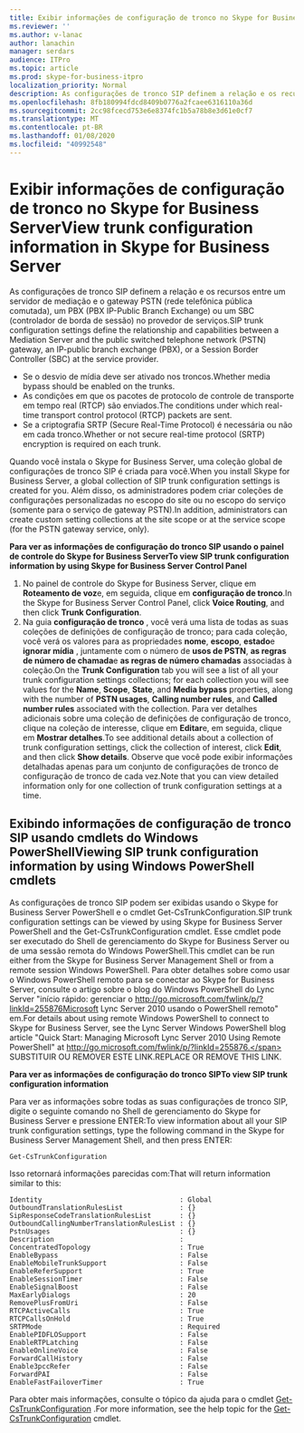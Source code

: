 ```yaml
---
title: Exibir informações de configuração de tronco no Skype for Business Server
ms.reviewer: ''
ms.author: v-lanac
author: lanachin
manager: serdars
audience: ITPro
ms.topic: article
ms.prod: skype-for-business-itpro
localization_priority: Normal
description: As configurações de tronco SIP definem a relação e os recursos entre um servidor de mediação e o gateway PSTN (rede telefônica pública comutada), um PBX (PBX IP-Public Branch Exchange) ou um SBC (controlador de borda de sessão) no provedor de serviços.
ms.openlocfilehash: 8fb180994fdcd8409b0776a2fcaee6316110a36d
ms.sourcegitcommit: 2cc98fcecd753e6e8374fc1b5a78b8e3d61e0cf7
ms.translationtype: MT
ms.contentlocale: pt-BR
ms.lasthandoff: 01/08/2020
ms.locfileid: "40992548"
---
```

# <a name="view-trunk-configuration-information-in-skype-for-business-server"></a><span data-ttu-id="ea0a3-103">Exibir informações de configuração de tronco no Skype for Business Server</span><span class="sxs-lookup"><span data-stu-id="ea0a3-103">View trunk configuration information in Skype for Business Server</span></span>

<span data-ttu-id="ea0a3-104">As configurações de tronco SIP definem a relação e os recursos entre um servidor de mediação e o gateway PSTN (rede telefônica pública comutada), um PBX (PBX IP-Public Branch Exchange) ou um SBC (controlador de borda de sessão) no provedor de serviços.</span><span class="sxs-lookup"><span data-stu-id="ea0a3-104">SIP trunk configuration settings define the relationship and capabilities between a Mediation Server and the public switched telephone network (PSTN) gateway, an IP-public branch exchange (PBX), or a Session Border Controller (SBC) at the service provider.</span></span>

- <span data-ttu-id="ea0a3-105">Se o desvio de mídia deve ser ativado nos troncos.</span><span class="sxs-lookup"><span data-stu-id="ea0a3-105">Whether media bypass should be enabled on the trunks.</span></span>
- <span data-ttu-id="ea0a3-106">As condições em que os pacotes de protocolo de controle de transporte em tempo real (RTCP) são enviados.</span><span class="sxs-lookup"><span data-stu-id="ea0a3-106">The conditions under which real-time transport control protocol (RTCP) packets are sent.</span></span>
- <span data-ttu-id="ea0a3-107">Se a criptografia SRTP (Secure Real-Time Protocol) é necessária ou não em cada tronco.</span><span class="sxs-lookup"><span data-stu-id="ea0a3-107">Whether or not secure real-time protocol (SRTP) encryption is required on each trunk.</span></span>

<span data-ttu-id="ea0a3-108">Quando você instala o Skype for Business Server, uma coleção global de configurações de tronco SIP é criada para você.</span><span class="sxs-lookup"><span data-stu-id="ea0a3-108">When you install Skype for Business Server, a global collection of SIP trunk configuration settings is created for you.</span></span> <span data-ttu-id="ea0a3-109">Além disso, os administradores podem criar coleções de configurações personalizadas no escopo do site ou no escopo do serviço (somente para o serviço de gateway PSTN).</span><span class="sxs-lookup"><span data-stu-id="ea0a3-109">In addition, administrators can create custom setting collections at the site scope or at the service scope (for the PSTN gateway service, only).</span></span>

<span data-ttu-id="ea0a3-110">**Para ver as informações de configuração do tronco SIP usando o painel de controle do Skype for Business Server**</span><span class="sxs-lookup"><span data-stu-id="ea0a3-110">**To view SIP trunk configuration information by using Skype for Business Server Control Panel**</span></span>

1. <span data-ttu-id="ea0a3-111">No painel de controle do Skype for Business Server, clique em **Roteamento de voz**e, em seguida, clique em **configuração de tronco**.</span><span class="sxs-lookup"><span data-stu-id="ea0a3-111">In the Skype for Business Server Control Panel, click **Voice Routing**, and then click **Trunk Configuration**.</span></span>
2. <span data-ttu-id="ea0a3-112">Na guia **configuração de tronco** , você verá uma lista de todas as suas coleções de definições de configuração de tronco; para cada coleção, você verá os valores para as propriedades **nome**, **escopo**, **estado**e **ignorar mídia** , juntamente com o número de **usos de PSTN**, **as regras de número de chamada**e **as regras de número chamadas** associadas à coleção.</span><span class="sxs-lookup"><span data-stu-id="ea0a3-112">On the **Trunk Configuration** tab you will see a list of all your trunk configuration settings collections; for each collection you will see values for the **Name**, **Scope**, **State**, and **Media bypass** properties, along with the number of **PSTN usages**, **Calling number rules**, and **Called number rules** associated with the collection.</span></span> <span data-ttu-id="ea0a3-113">Para ver detalhes adicionais sobre uma coleção de definições de configuração de tronco, clique na coleção de interesse, clique em **Editar**e, em seguida, clique em **Mostrar detalhes**.</span><span class="sxs-lookup"><span data-stu-id="ea0a3-113">To see additional details about a collection of trunk configuration settings, click the collection of interest, click **Edit**, and then click **Show details**.</span></span> <span data-ttu-id="ea0a3-114">Observe que você pode exibir informações detalhadas apenas para um conjunto de configurações de tronco de configuração de tronco de cada vez.</span><span class="sxs-lookup"><span data-stu-id="ea0a3-114">Note that you can view detailed information only for one collection of trunk configuration settings at a time.</span></span>

## <a name="viewing-sip-trunk-configuration-information-by-using-windows-powershell-cmdlets"></a><span data-ttu-id="ea0a3-115">Exibindo informações de configuração de tronco SIP usando cmdlets do Windows PowerShell</span><span class="sxs-lookup"><span data-stu-id="ea0a3-115">Viewing SIP trunk configuration information by using Windows PowerShell cmdlets</span></span>

<span data-ttu-id="ea0a3-116">As configurações de tronco SIP podem ser exibidas usando o Skype for Business Server PowerShell e o cmdlet Get-CsTrunkConfiguration.</span><span class="sxs-lookup"><span data-stu-id="ea0a3-116">SIP trunk configuration settings can be viewed by using Skype for Business Server PowerShell and the Get-CsTrunkConfiguration cmdlet.</span></span> <span data-ttu-id="ea0a3-117">Esse cmdlet pode ser executado do Shell de gerenciamento do Skype for Business Server ou de uma sessão remota do Windows PowerShell.</span><span class="sxs-lookup"><span data-stu-id="ea0a3-117">This cmdlet can be run either from the Skype for Business Server Management Shell or from a remote session Windows PowerShell.</span></span> <span data-ttu-id="ea0a3-118">Para obter detalhes sobre como usar o Windows PowerShell remoto para se conectar ao Skype for Business Server, consulte o artigo sobre o blog do Windows PowerShell do Lync Server "início rápido: gerenciar o http://go.microsoft.com/fwlink/p/?linkId=255876Microsoft Lync Server 2010 usando o PowerShell remoto" em.</span><span class="sxs-lookup"><span data-stu-id="ea0a3-118">For details about using remote Windows PowerShell to connect to Skype for Business Server, see the Lync Server Windows PowerShell blog article "Quick Start: Managing Microsoft Lync Server 2010 Using Remote PowerShell" at http://go.microsoft.com/fwlink/p/?linkId=255876.</span></span> <span data-ttu-id="ea0a3-119">SUBSTITUIR OU REMOVER ESTE LINK.</span><span class="sxs-lookup"><span data-stu-id="ea0a3-119">REPLACE OR REMOVE THIS LINK.</span></span>


<span data-ttu-id="ea0a3-120">**Para ver as informações de configuração do tronco SIP**</span><span class="sxs-lookup"><span data-stu-id="ea0a3-120">**To view SIP trunk configuration information**</span></span>

<span data-ttu-id="ea0a3-121">Para ver as informações sobre todas as suas configurações de tronco SIP, digite o seguinte comando no Shell de gerenciamento do Skype for Business Server e pressione ENTER:</span><span class="sxs-lookup"><span data-stu-id="ea0a3-121">To view information about all your SIP trunk configuration settings, type the following command in the Skype for Business Server Management Shell, and then press ENTER:</span></span>

`Get-CsTrunkConfiguration`

<span data-ttu-id="ea0a3-122">Isso retornará informações parecidas com:</span><span class="sxs-lookup"><span data-stu-id="ea0a3-122">That will return information similar to this:</span></span>

```console
Identity                                  : Global
OutboundTranslationRulesList              : {}
SipResponseCodeTranslationRulesList       : {}
OutboundCallingNumberTranslationRulesList : {}
PstnUsages                                : {}
Description                               :
ConcentratedTopology                      : True
EnableBypass                              : False
EnableMobileTrunkSupport                  : False
EnableReferSupport                        : True
EnableSessionTimer                        : False
EnableSignalBoost                         : False
MaxEarlyDialogs                           : 20
RemovePlusFromUri                         : False
RTCPActiveCalls                           : True
RTCPCallsOnHold                           : True
SRTPMode                                  : Required
EnablePIDFLOSupport                       : False
EnableRTPLatching                         : False
EnableOnlineVoice                         : False
ForwardCallHistory                        : False
Enable3pccRefer                           : False
ForwardPAI                                : False
EnableFastFailoverTimer                   : True
```
<span data-ttu-id="ea0a3-123">Para obter mais informações, consulte o tópico da ajuda para o cmdlet [Get-CsTrunkConfiguration](https://docs.microsoft.com/en-us/powershell/module/skype/Get-CsTrunkConfiguration) .</span><span class="sxs-lookup"><span data-stu-id="ea0a3-123">For more information, see the help topic for the [Get-CsTrunkConfiguration](https://docs.microsoft.com/en-us/powershell/module/skype/Get-CsTrunkConfiguration) cmdlet.</span></span>



